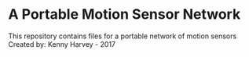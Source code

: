 # A Portable Motion Sensor Network

This repository contains files for a portable network of motion sensors
Created by: Kenny Harvey - 2017

